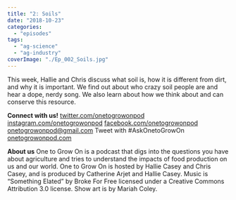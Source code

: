 ```yaml
---
title: "2: Soils"
date: "2018-10-23"
categories: 
  - "episodes"
tags: 
  - "ag-science"
  - "ag-industry"
coverImage: "./Ep_002_Soils.jpg"
---
```


This week, Hallie and Chris discuss what soil is, how it is different from dirt, and why it is important. We find out about who crazy soil people are and hear a dope, nerdy song. We also learn about how we think about and can conserve this resource.

**Connect with us!** [twitter.com/onetogrowonpod](http://twitter.com/onetogrowonpod) [instagram.com/onetogrowonpod](http://instagram.com/onetogrowonpod) [facebook.com/onetogrowonpod](http://facebook.com/onetogrowonpod) [onetogrowonpod@gmail.com](mailto:onetogrowonpod@gmail.com) Tweet with #AskOnetoGrowOn [onetogrowonpod.com](http://onetogrowonpod.com)

**About us** One to Grow On is a podcast that digs into the questions you have about agriculture and tries to understand the impacts of food production on us and our world. One to Grow On is hosted by Hallie Casey and Chris Casey, and is produced by Catherine Arjet and Hallie Casey. Music is “Something Elated” by Broke For Free licensed under a Creative Commons Attribution 3.0 license. Show art is by Mariah Coley.
